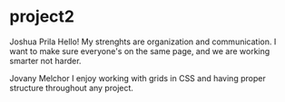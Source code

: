 # project2


Joshua Prila
Hello! My strenghts are organization and communication. I want to make sure everyone's on the same page, and we are working smarter not harder. 

Jovany Melchor
I enjoy working with grids in CSS and having proper structure throughout any project.

